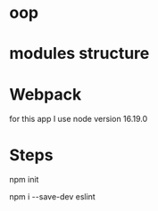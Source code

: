 # oop
# modules structure

# Webpack
for this app I use node version 16.19.0

# Steps
npm init

npm i --save-dev eslint